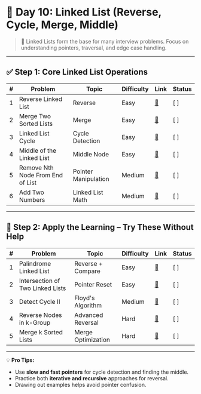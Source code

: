 
# 📘 Day 10: Linked List (Reverse, Cycle, Merge, Middle)

> 🧱 Linked Lists form the base for many interview problems. Focus on understanding pointers, traversal, and edge case handling.

---

## ✅ Step 1: Core Linked List Operations

| # | Problem | Topic | Difficulty | Link | Status |
|--|---------|-------|------------|------|--------|
| 1 | Reverse Linked List | Reverse | Easy | [🔗](https://leetcode.com/problems/reverse-linked-list/) | [ ] |
| 2 | Merge Two Sorted Lists | Merge | Easy | [🔗](https://leetcode.com/problems/merge-two-sorted-lists/) | [ ] |
| 3 | Linked List Cycle | Cycle Detection | Easy | [🔗](https://leetcode.com/problems/linked-list-cycle/) | [ ] |
| 4 | Middle of the Linked List | Middle Node | Easy | [🔗](https://leetcode.com/problems/middle-of-the-linked-list/) | [ ] |
| 5 | Remove Nth Node From End of List | Pointer Manipulation | Medium | [🔗](https://leetcode.com/problems/remove-nth-node-from-end-of-list/) | [ ] |
| 6 | Add Two Numbers | Linked List Math | Medium | [🔗](https://leetcode.com/problems/add-two-numbers/) | [ ] |

---

## 🧪 Step 2: Apply the Learning – Try These Without Help

| # | Problem | Topic | Difficulty | Link | Status |
|--|---------|-------|------------|------|--------|
| 1 | Palindrome Linked List | Reverse + Compare | Easy | [🔗](https://leetcode.com/problems/palindrome-linked-list/) | [ ] |
| 2 | Intersection of Two Linked Lists | Pointer Reset | Easy | [🔗](https://leetcode.com/problems/intersection-of-two-linked-lists/) | [ ] |
| 3 | Detect Cycle II | Floyd's Algorithm | Medium | [🔗](https://leetcode.com/problems/linked-list-cycle-ii/) | [ ] |
| 4 | Reverse Nodes in k-Group | Advanced Reversal | Hard | [🔗](https://leetcode.com/problems/reverse-nodes-in-k-group/) | [ ] |
| 5 | Merge k Sorted Lists | Merge Optimization | Hard | [🔗](https://leetcode.com/problems/merge-k-sorted-lists/) | [ ] |

---

💡 **Pro Tips:**
- Use **slow and fast pointers** for cycle detection and finding the middle.
- Practice both **iterative and recursive** approaches for reversal.
- Drawing out examples helps avoid pointer confusion.

